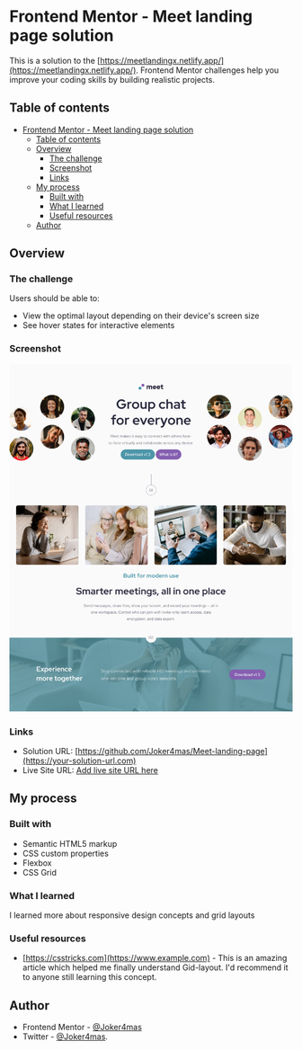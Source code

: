 
# Frontend Mentor - Meet landing page solution

This is a solution to the [https://meetlandingx.netlify.app/](https://meetlandingx.netlify.app/). Frontend Mentor challenges help you improve your coding skills by building realistic projects.

## Table of contents

- [Frontend Mentor - Meet landing page solution](#frontend-mentor---meet-landing-page-solution)
  - [Table of contents](#table-of-contents)
  - [Overview](#overview)
    - [The challenge](#the-challenge)
    - [Screenshot](#screenshot)
    - [Links](#links)
  - [My process](#my-process)
    - [Built with](#built-with)
    - [What I learned](#what-i-learned)
    - [Useful resources](#useful-resources)
  - [Author](#author)

## Overview

### The challenge

Users should be able to:

- View the optimal layout depending on their device's screen size
- See hover states for interactive elements

### Screenshot

![Screenshot of the Meet landing page](./assets/screenshot/Screenshot%20Frontend%20Mentor%20Meet%20landing%20page.png)

### Links

- Solution URL: [https://github.com/Joker4mas/Meet-landing-page](https://your-solution-url.com)
- Live Site URL: [Add live site URL here](https://meetlandingx.netlify.app/)

## My process

### Built with

- Semantic HTML5 markup
- CSS custom properties
- Flexbox
- CSS Grid

### What I learned

I learned more about responsive design concepts and grid layouts

### Useful resources

- [https://csstricks.com](https://www.example.com) - This is an amazing article which helped me finally understand Gid-layout. I'd recommend it to anyone still learning this concept.

## Author

- Frontend Mentor - [@Joker4mas](https://www.frontendmentor.io/profile/yourusername)
- Twitter - [@Joker4mas](https://www.twitter.com/yourusername).
